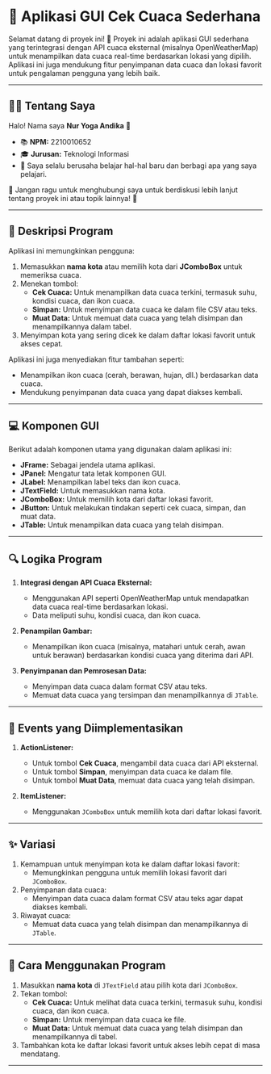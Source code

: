 # 🚀 Aplikasi GUI Cek Cuaca Sederhana

Selamat datang di proyek ini! 🎉 Proyek ini adalah aplikasi GUI sederhana yang terintegrasi dengan API cuaca eksternal (misalnya OpenWeatherMap) untuk menampilkan data cuaca real-time berdasarkan lokasi yang dipilih. Aplikasi ini juga mendukung fitur penyimpanan data cuaca dan lokasi favorit untuk pengalaman pengguna yang lebih baik.

---

## 👨‍💻 Tentang Saya

Halo! Nama saya **Nur Yoga Andika** 👋  
- 📚 **NPM:** 2210010652  
- 🎓 **Jurusan:** Teknologi Informasi  
- 🌟 Saya selalu berusaha belajar hal-hal baru dan berbagi apa yang saya pelajari.  

💬 Jangan ragu untuk menghubungi saya untuk berdiskusi lebih lanjut tentang proyek ini atau topik lainnya! 🚀  

---

## 📝 Deskripsi Program

Aplikasi ini memungkinkan pengguna:
1. Memasukkan **nama kota** atau memilih kota dari **JComboBox** untuk memeriksa cuaca.
2. Menekan tombol:
   - **Cek Cuaca:** Untuk menampilkan data cuaca terkini, termasuk suhu, kondisi cuaca, dan ikon cuaca.
   - **Simpan:** Untuk menyimpan data cuaca ke dalam file CSV atau teks.
   - **Muat Data:** Untuk memuat data cuaca yang telah disimpan dan menampilkannya dalam tabel.
3. Menyimpan kota yang sering dicek ke dalam daftar lokasi favorit untuk akses cepat.

Aplikasi ini juga menyediakan fitur tambahan seperti:
- Menampilkan ikon cuaca (cerah, berawan, hujan, dll.) berdasarkan data cuaca.
- Mendukung penyimpanan data cuaca yang dapat diakses kembali.

---

## 💻 Komponen GUI

Berikut adalah komponen utama yang digunakan dalam aplikasi ini:
- **JFrame:** Sebagai jendela utama aplikasi.
- **JPanel:** Mengatur tata letak komponen GUI.
- **JLabel:** Menampilkan label teks dan ikon cuaca.
- **JTextField:** Untuk memasukkan nama kota.
- **JComboBox:** Untuk memilih kota dari daftar lokasi favorit.
- **JButton:** Untuk melakukan tindakan seperti cek cuaca, simpan, dan muat data.
- **JTable:** Untuk menampilkan data cuaca yang telah disimpan.

---

## 🔍 Logika Program

1. **Integrasi dengan API Cuaca Eksternal:**
   - Menggunakan API seperti OpenWeatherMap untuk mendapatkan data cuaca real-time berdasarkan lokasi.
   - Data meliputi suhu, kondisi cuaca, dan ikon cuaca.

2. **Penampilan Gambar:**
   - Menampilkan ikon cuaca (misalnya, matahari untuk cerah, awan untuk berawan) berdasarkan kondisi cuaca yang diterima dari API.

3. **Penyimpanan dan Pemrosesan Data:**
   - Menyimpan data cuaca dalam format CSV atau teks.
   - Memuat data cuaca yang tersimpan dan menampilkannya di `JTable`.

---

## 🎯 Events yang Diimplementasikan

1. **ActionListener:**  
   - Untuk tombol **Cek Cuaca**, mengambil data cuaca dari API eksternal.  
   - Untuk tombol **Simpan**, menyimpan data cuaca ke dalam file.
   - Untuk tombol **Muat Data**, memuat data cuaca yang telah disimpan.

2. **ItemListener:**  
   - Menggunakan `JComboBox` untuk memilih kota dari daftar lokasi favorit.

---

## ✨ Variasi

1. Kemampuan untuk menyimpan kota ke dalam daftar lokasi favorit:
   - Memungkinkan pengguna untuk memilih lokasi favorit dari `JComboBox`.
2. Penyimpanan data cuaca:
   - Menyimpan data cuaca dalam format CSV atau teks agar dapat diakses kembali.
3. Riwayat cuaca:
   - Memuat data cuaca yang telah disimpan dan menampilkannya di `JTable`.

---

## 🔧 Cara Menggunakan Program

1. Masukkan **nama kota** di `JTextField` atau pilih kota dari `JComboBox`.
2. Tekan tombol:
   - **Cek Cuaca:** Untuk melihat data cuaca terkini, termasuk suhu, kondisi cuaca, dan ikon cuaca.
   - **Simpan:** Untuk menyimpan data cuaca ke file.
   - **Muat Data:** Untuk memuat data cuaca yang telah disimpan dan menampilkannya di tabel.
3. Tambahkan kota ke daftar lokasi favorit untuk akses lebih cepat di masa mendatang.

---

